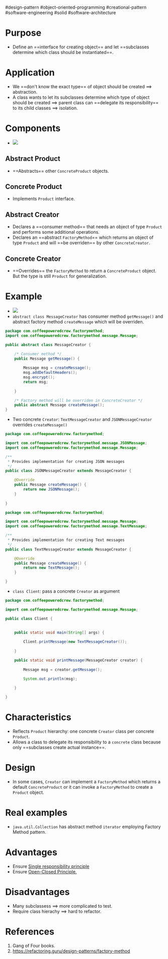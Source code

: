 #design-pattern #object-oriented-programming #creational-pattern #software-engineering #solid  #software-architecture 

# Purpose
- Define an ==interface for creating object== and let ==subclasses determine which class should be instantiated==.
# Application
- We ==don't know the exact type== of object should be created $\implies$ abstraction.
- A class wants to let its subclasses determine which type of object should be created $\implies$ parent class can ==delegate its responsibility== to its child classes $\implies$ isolation.
# Components
- ![](Pasted%20image%2020240603190330.png)
## Abstract Product
- ==Abstracts== other `ConcreteProduct` objects.
## Concrete Product
- Implements `Product` interface.
## Abstract Creator
- Declares a ==consumer method== that needs an object of type `Product` and performs some additional operations.
- Declares an ==abstract `FactoryMethod`== which returns an object of type `Product` and will ==be overriden== by other `ConcreteCreator`.
## Concrete Creator
- ==Overrides== the `FactoryMethod` to return a `ConcreteProduct` object. But the type is still `Product` for generalization.
# Example
- ![](Pasted%20image%2020240603191959.png)
- `abstract class MessageCreator` has consumer method `getMessage()` and abstract factory method `createMessage` which will be overriden.
```Java
package com.coffeepoweredcrew.factorymethod;
import com.coffeepoweredcrew.factorymethod.message.Message;

public abstract class MessageCreator {

	/* Consumer method */
	public Message getMessage() {
	
		Message msg = createMessage();
		msg.addDefaultHeaders();
		msg.encrypt();
		return msg;
	
	}

	/* Factory method will be overriden in ConcreteCreator */
	public abstract Message createMessage();
}
```

- Two concrete `Creator`: `TextMessageCreator` and `JSONMessageCreator` overrides `createMessage()`
```Java
package com.coffeepoweredcrew.factorymethod;

import com.coffeepoweredcrew.factorymethod.message.JSONMessage;
import com.coffeepoweredcrew.factorymethod.message.Message;

/**
 * Provides implementation for creating JSON messages
 */
public class JSONMessageCreator extends MessageCreator {

	@Override
	public Message createMessage() {
		return new JSONMessage();
	}
	
}

```

```Java
package com.coffeepoweredcrew.factorymethod;

import com.coffeepoweredcrew.factorymethod.message.Message;
import com.coffeepoweredcrew.factorymethod.message.TextMessage;

/**
 * Provides implementation for creating Text messages
 */
public class TextMessageCreator extends MessageCreator {

	@Override
	public Message createMessage() {
		return new TextMessage();
	}

}
```

- `class Client`: pass a concrete `Creator` as argument
```Java
package com.coffeepoweredcrew.factorymethod;

import com.coffeepoweredcrew.factorymethod.message.Message;

public class Client {

  
	public static void main(String[] args) {
	
		Client.printMessage(new TextMessageCreator());
	
	}

	public static void printMessage(MessageCreator creator) {
	
		Message msg = creator.getMessage();
		
		System.out.println(msg);

	}

}
```

# Characteristics
- Reflects `Product` hierarchy: one concrete `Creator` class per concrete `Product`.
- Allows a class to delegate its responsibility to a `concrete` class because only ==subclasses create actual instance==.

# Design
- In some cases, `Creator` can implement a `FactoryMethod` which returns a default `ConcreteProduct` or it can invoke a `FactoryMethod` to create a `Product` object.
# Real examples
- `java.util.Collection` has abstract method `iterator` employing Factory Method pattern.
# Advantages
- Ensure [Single responsibility principle](SOLID.md#Single%20responsibility%20principle)
- Ensure [Open-Closed Principle.](SOLID.md#Open-Closed%20Principle.)
# Disadvantages
- Many subclassess $\implies$ more complicated to test.
- Require class hierachy $\implies$ hard to refactor.
# References
1. Gang of Four books.
2. https://refactoring.guru/design-patterns/factory-method 